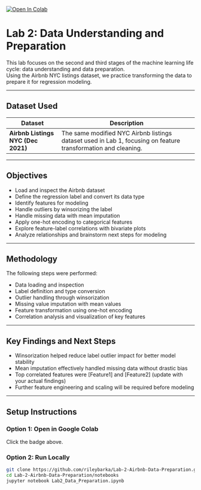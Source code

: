 [![Open In Colab](https://colab.research.google.com/assets/colab-badge.svg)](https://colab.research.google.com/github/rileybarka/Lab-2-Airbnb-Data-Preparation/blob/main/notebooks/Lab2.ipynb)

# Lab 2: Data Understanding and Preparation

This lab focuses on the second and third stages of the machine learning life cycle: data understanding and data preparation.  
Using the Airbnb NYC listings dataset, we practice transforming the data to prepare it for regression modeling.

---

## Dataset Used

| Dataset | Description |
|---------|-------------|
| **Airbnb Listings NYC (Dec 2021)** | The same modified NYC Airbnb listings dataset used in Lab 1, focusing on feature transformation and cleaning. |

---

## Objectives

- Load and inspect the Airbnb dataset  
- Define the regression label and convert its data type  
- Identify features for modeling  
- Handle outliers by winsorizing the label  
- Handle missing data with mean imputation  
- Apply one-hot encoding to categorical features  
- Explore feature-label correlations with bivariate plots  
- Analyze relationships and brainstorm next steps for modeling  

---

## Methodology

The following steps were performed:

- Data loading and inspection  
- Label definition and type conversion  
- Outlier handling through winsorization  
- Missing value imputation with mean values  
- Feature transformation using one-hot encoding  
- Correlation analysis and visualization of key features  

---

## Key Findings and Next Steps

- Winsorization helped reduce label outlier impact for better model stability  
- Mean imputation effectively handled missing data without drastic bias  
- Top correlated features were [Feature1] and [Feature2] (update with your actual findings)  
- Further feature engineering and scaling will be required before modeling  

---

## Setup Instructions

### Option 1: Open in Google Colab  
Click the badge above.

### Option 2: Run Locally  
```bash
git clone https://github.com/rileybarka/Lab-2-Airbnb-Data-Preparation.git
cd Lab-2-Airbnb-Data-Preparation/notebooks
jupyter notebook Lab2_Data_Preparation.ipynb

